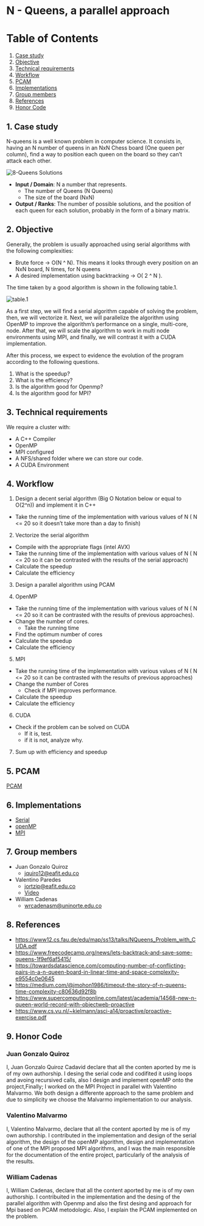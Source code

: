 # N - Queens, a parallel approach

# Table of Contents
1. [Case study](#case)
2. [Objective](#objective)
3. [Technical requirements](#requirements)
4. [Workflow](#workflow)
5. [PCAM](#pcam)
6. [Implementations](#implementations)
7. [Group members](#members)
8. [References](#references)
9. [Honor Code](#code)

## 1. Case study <a name="case"></a>
N-queens is a well known problem in computer science. It consists in, having an N number of queens in an NxN Chess board (One queen per column), find a way to position each queen on the board so they can’t attack each other.

![8-Queens Solutions](solutions.png)

* **Input / Domain**: N a number that represents.
  * The number of Queens (N Queens)
  * The size of the board (NxN)
* **Output / Ranks**: The number of possible solutions, and the position of each queen for each solution, probably in the form of a binary matrix.

## 2. Objective <a name="objective"></a>

Generally, the problem is usually approached using serial algorithms with the following complexities:

* Brute force -> O(N ^ N). This means it looks through every position on an NxN board, N times, for N queens
* A desired implementation using backtracking -> O( 2 ^ N ).

The time taken by a good algorithm is shown in the following table.1.

![table.1](table.png)

As a first step, we will find a serial algorithm capable of solving the problem, then, we will vectorize it. Next, we will parallelize the algorithm using OpenMP to improve the algorithm’s performance on a single, multi-core, node. After that, we will scale the algorithm to work in multi node environments using MPI, and finally, we will contrast it with a CUDA implementation.

After this process, we expect to evidence the evolution of the program according to the following questions.

1. What is the speedup?
2. What is the efficiency?
3. Is the algorithm good for Openmp?
4. Is the algorithm good for MPI?

## 3. Technical requirements <a name="requirements"></a>

We require a cluster with:
* A C++ Compiler
* OpenMP
* MPI configured 
* A NFS/shared folder where we can store our code.
* A CUDA Environment

## 4. Workflow <a name="workflow"></a>
1. Design a decent serial algorithm (Big O Notation below or equal to O(2^n)) and implement it in C++
  * Take the running time of the implementation with various values of N ( N <= 20 so it doesn’t take more than a day to finish)
2. Vectorize the serial algorithm
  * Compile with the appropriate flags (intel AVX)
  * Take the running time of the implementation with various values of N ( N <= 20 so it can be contrasted with the results of the serial approach)
  * Calculate the speedup
  * Calculate the efficiency
3. Design a parallel algorithm using PCAM

4. OpenMP
  * Take the running time of the implementation with various values of N  ( N <= 20 so it can be contrasted with the results of previous approaches).
  * Change the number of cores.
    * Take the running time
  * Find the optimum number of cores
  * Calculate the speedup
  * Calculate the efficiency
5. MPI
  * Take the running time of the implementation with various values of N  ( N <= 20 so it can be contrasted with the results of previous approaches)
  * Change the number of Cores
    * Check if MPI improves performance.
  * Calculate the speedup
  * Calculate the efficiency
6. CUDA
  * Check if the problem can be solved on CUDA
    * If it is, test.
    * if it is not, analyze why.
7. Sum up with efficiency and speedup 

## 5. PCAM <a name="pcam"></a>
[PCAM](./PCAM.md)

## 6. Implementations <a name="implementations"></a>
- [Serial](serial/README.md)
- [openMP](openMP/README.md)
- [MPI](MPI/README.md)

## 7. Group members <a name="members"></a>

* Juan Gonzalo Quiroz 
    * jquiro12@eafit.edu.co 
* Valentino Paredes 
    * jortzip@eafit.edu.co
    * [Video](https://youtu.be/DlrqZ97k7Zc)
* William Cadenas 
    * wrcadenasm@uninorte.edu.co
    
## 8. References <a name="references"></a>

+ https://www12.cs.fau.de/edu/map/ss13/talks/NQueens_Problem_with_CUDA.pdf
+ https://www.freecodecamp.org/news/lets-backtrack-and-save-some-queens-1f9ef6af5415/
+ https://towardsdatascience.com/computing-number-of-conflicting-pairs-in-a-n-queen-board-in-linear-time-and-space-complexity-e9554c0e0645
+ https://medium.com/@jmohon1986/timeout-the-story-of-n-queens-time-complexity-c80636d92f8b
+ https://www.supercomputingonline.com/latest/academia/14568-new-n-queen-world-record-with-objectweb-proactive
+ https://www.cs.vu.nl/~kielmann/asci-a14/proactive/proactive-exercise.pdf

## 9. Honor Code <a name="code"></a>

### Juan Gonzalo Quiroz
I, Juan Gonzalo Quiroz Cadavid declare that all the conten aported by me is of my own authorship. I desing the serial code and codifited it using loops and avoing recursived calls, also I design and implement openMP onto the project,Finally; I worked on the MPI Project in parallel with Valentino Malvarmo. We both design a differente approach to the same problem and due to simplicity we choose the Malvarmo implementation to our analysis.

### Valentino Malvarmo
I, Valentino Malvarmo, declare that all the content aported by me is of my own authorship. I contributed in the implementation and design of the serial algorithm, the design of the openMP algorithm, design and implementation of one of the MPI proposed MPI algorithms, and I was the main responsible for the documentation of the entire project, particularly of the analysis of the results.

### William Cadenas
I, William Cadenas, declare that all the content aported by me is of my own authorship. I contribuited in the implementation and the desing of the parallel algorithm with Openmp and also the first desing and approach for Mpi based on PCAM metodologic. Also, I explain the PCAM implemented on the problem.
